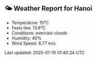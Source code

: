 <!-- WEATHER-START -->
## 🌤 Weather Report for Hanoi

- Temperature: 15°C
- Feels like: 13.6°C
- Conditions: overcast clouds
- Humidity: 40%
- Wind Speed: 6.77 m/s

Last updated: 2025-01-10 01:40:24 UTC
<!-- WEATHER-END -->
